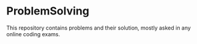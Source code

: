 # ProblemSolving
This repository contains problems and their solution, mostly asked in any online coding exams.
